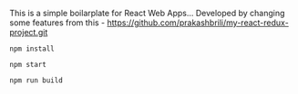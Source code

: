 This is a simple boilarplate for React Web Apps...
Developed by changing some features from this -  https://github.com/prakashbrili/my-react-redux-project.git




```
npm install

npm start

npm run build

```
